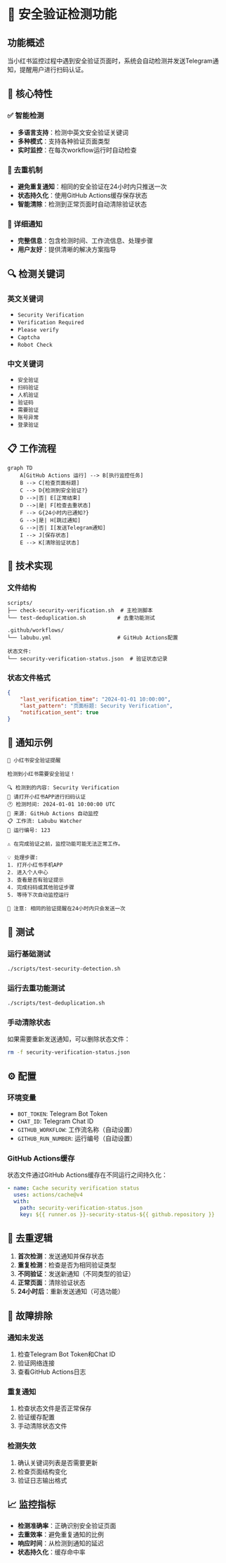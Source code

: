 # 🔐 安全验证检测功能

## 功能概述

当小红书监控过程中遇到安全验证页面时，系统会自动检测并发送Telegram通知，提醒用户进行扫码认证。

## 🎯 核心特性

### ✅ 智能检测
- **多语言支持**：检测中英文安全验证关键词
- **多种模式**：支持各种验证页面类型
- **实时监控**：在每次workflow运行时自动检查

### 🔕 去重机制
- **避免重复通知**：相同的安全验证在24小时内只推送一次
- **状态持久化**：使用GitHub Actions缓存保存状态
- **智能清除**：检测到正常页面时自动清除验证状态

### 📱 详细通知
- **完整信息**：包含检测时间、工作流信息、处理步骤
- **用户友好**：提供清晰的解决方案指导

## 🔍 检测关键词

### 英文关键词
- `Security Verification`
- `Verification Required`
- `Please verify`
- `Captcha`
- `Robot Check`

### 中文关键词
- `安全验证`
- `扫码验证`
- `人机验证`
- `验证码`
- `需要验证`
- `账号异常`
- `登录验证`

## 📋 工作流程

```mermaid
graph TD
    A[GitHub Actions 运行] --> B[执行监控任务]
    B --> C[检查页面标题]
    C --> D{检测到安全验证?}
    D -->|否| E[正常结束]
    D -->|是| F[检查去重状态]
    F --> G{24小时内已通知?}
    G -->|是| H[跳过通知]
    G -->|否| I[发送Telegram通知]
    I --> J[保存状态]
    E --> K[清除验证状态]
```

## 🔧 技术实现

### 文件结构
```
scripts/
├── check-security-verification.sh  # 主检测脚本
└── test-deduplication.sh          # 去重功能测试

.github/workflows/
└── labubu.yml                     # GitHub Actions配置

状态文件:
└── security-verification-status.json  # 验证状态记录
```

### 状态文件格式
```json
{
    "last_verification_time": "2024-01-01 10:00:00",
    "last_pattern": "页面标题: Security Verification",
    "notification_sent": true
}
```

## 📱 通知示例

```
🔐 小红书安全验证提醒

检测到小红书需要安全验证！

🔍 检测到的内容: Security Verification
📱 请打开小红书APP进行扫码认证
🕐 检测时间: 2024-01-01 10:00:00 UTC
🤖 来源: GitHub Actions 自动监控
📋 工作流: Labubu Watcher
🔢 运行编号: 123

⚠️ 在完成验证之前，监控功能可能无法正常工作。

💡 处理步骤:
1. 打开小红书手机APP
2. 进入个人中心
3. 查看是否有验证提示
4. 完成扫码或其他验证步骤
5. 等待下次自动监控运行

🔄 注意: 相同的验证提醒在24小时内只会发送一次
```

## 🧪 测试

### 运行基础测试
```bash
./scripts/test-security-detection.sh
```

### 运行去重功能测试
```bash
./scripts/test-deduplication.sh
```

### 手动清除状态
如果需要重新发送通知，可以删除状态文件：
```bash
rm -f security-verification-status.json
```

## ⚙️ 配置

### 环境变量
- `BOT_TOKEN`: Telegram Bot Token
- `CHAT_ID`: Telegram Chat ID
- `GITHUB_WORKFLOW`: 工作流名称（自动设置）
- `GITHUB_RUN_NUMBER`: 运行编号（自动设置）

### GitHub Actions缓存
状态文件通过GitHub Actions缓存在不同运行之间持久化：
```yaml
- name: Cache security verification status
  uses: actions/cache@v4
  with:
    path: security-verification-status.json
    key: ${{ runner.os }}-security-status-${{ github.repository }}
```

## 🔄 去重逻辑

1. **首次检测**：发送通知并保存状态
2. **重复检测**：检查是否为相同验证类型
3. **不同验证**：发送新通知（不同类型的验证）
4. **正常页面**：清除验证状态
5. **24小时后**：重新发送通知（可选功能）

## 🚨 故障排除

### 通知未发送
1. 检查Telegram Bot Token和Chat ID
2. 验证网络连接
3. 查看GitHub Actions日志

### 重复通知
1. 检查状态文件是否正常保存
2. 验证缓存配置
3. 手动清除状态文件

### 检测失效
1. 确认关键词列表是否需要更新
2. 检查页面结构变化
3. 验证日志输出格式

## 📈 监控指标

- **检测准确率**：正确识别安全验证页面
- **去重效率**：避免重复通知的比例
- **响应时间**：从检测到通知的延迟
- **状态持久化**：缓存命中率
